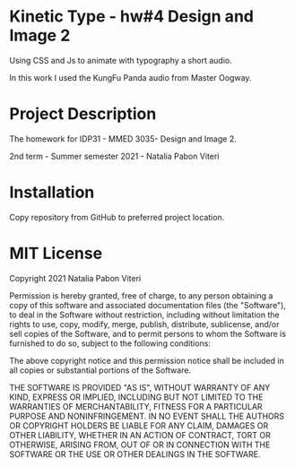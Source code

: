 # Kinetic Type - hw#4 Design and Image 2
Using CSS and Js to animate with typography a short audio. 

In this work I used the KungFu Panda audio from Master Oogway.

# Project Description
The homework for IDP31 - MMED 3035- Design and Image 2.

2nd term - Summer semester 2021 - Natalia Pabon Viteri

# Installation
Copy repository from GitHub to preferred project location.

# MIT License

Copyright 2021 Natalia Pabon Viteri

Permission is hereby granted, free of charge, to any person obtaining a copy of this software and associated documentation files (the "Software"), to deal in the Software without restriction, including without limitation the rights to use, copy, modify, merge, publish, distribute, sublicense, and/or sell copies of the Software, and to permit persons to whom the Software is furnished to do so, subject to the following conditions:

The above copyright notice and this permission notice shall be included in all copies or substantial portions of the Software.

THE SOFTWARE IS PROVIDED "AS IS", WITHOUT WARRANTY OF ANY KIND, EXPRESS OR IMPLIED, INCLUDING BUT NOT LIMITED TO THE WARRANTIES OF MERCHANTABILITY, FITNESS FOR A PARTICULAR PURPOSE AND NONINFRINGEMENT. IN NO EVENT SHALL THE AUTHORS OR COPYRIGHT HOLDERS BE LIABLE FOR ANY CLAIM, DAMAGES OR OTHER LIABILITY, WHETHER IN AN ACTION OF CONTRACT, TORT OR OTHERWISE, ARISING FROM, OUT OF OR IN CONNECTION WITH THE SOFTWARE OR THE USE OR OTHER DEALINGS IN THE SOFTWARE.
